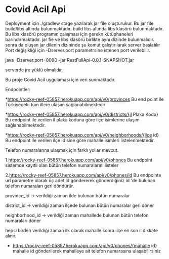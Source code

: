 # Covid Acil Api

Deployment için ./gradlew stage yazılarak jar file oluşturukur. Bu jar file build/libs altında bulunmaktadır.
build libs altında libs klasörü bulunmaktadır. Bu libs klasörü programın çalışması için gerekn kütüphaneleri
barındırmaktadır. jar fie ve libs klasörü birlikte aynı dizinde bulunmalıdır.
sonra da oluşan jar dilenin dizininde şu komut çalıştırılarak server başlatılır
Port değişikliği için -Dserver.port parametrsine istenen port verilebilir.

java -Dserver.port=8090 -jar RestFullApi-0.0.1-SNAPSHOT.jar

serverde jre yüklü olmalıdır.

Bu proje Covid Acil uygulaması için veri sunmaktadır.

Endpointler:

\*https://rocky-reef-05857.herokuapp.com/api/v0/provinces
Bu end point ile Türkiyedeki tüm illere ulaşım sağlanabilmektedir

\*https://rocky-reef-05857.herokuapp.com/api/v0/districts/{il Plaka Kodu}
Bu endpoint ile verilen il plaka koduna göre ilçe isimlerine ulaşım sağlanabilmektedir.

\*https://rocky-reef-05857.herokuapp.com/api/v0/neighborhoods/{ilçe id}
Bu endpoint ile verilen ilçe id sine göre mahalle isimleri listelenmektedir.

Telefon numaralarına ulaşmak için farklı yollar mevcut.

1.https://rocky-reef-05857.herokuapp.com/api/v0/phones
Bu endpoint sistemde kayıtlı olan bütün telefon numaralarını listeler

2.https://rocky-reef-05857.herokuapp.com/api/v0/phones/id
Bu endpointe url parametre olarak üç adet id göndererek gönderdiğiniz
id 'de bulunan telefon numaraları geri döndürür.

province_id -> verildiği zaman ilde bulunan bütün numaralar

district_id -> verildiği zaman ilçede bulunan bütün numaralar geri döner

neighborhood_id -> verildiği zaman mahallede bulunan bütün telefon numaraları döner

hepsi birden verildiği zaman ilk olarak mahalle sonra ilçe en son il dikkate alınır.

- https://rocky-reef-05857.herokuapp.com/api/v0/phones/{mahalle id}
  mahalle id gönderilerek mahalleye ait telefon numarasına ulaşabilirsiniz
